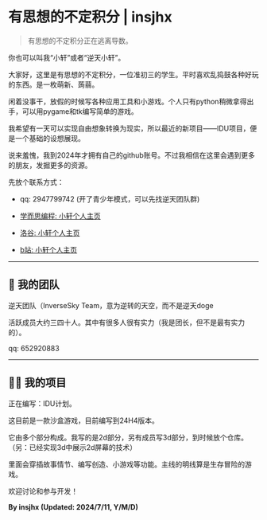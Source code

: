 # 有思想的不定积分 | insjhx

> 有思想的不定积分正在逃离导数。

你也可以叫我“小轩”或者“逆天小轩”。

大家好，这里是有思想的不定积分，一位准初三的学生。平时喜欢乱捣鼓各种好玩的东西。是一枚萌新、蒟蒻。

闲着没事干，放假的时候写各种应用工具和小游戏。个人只有python稍微拿得出手，可以用pygame和tk编写简单的游戏。

我希望有一天可以实现自由想象转换为现实，所以最近的新项目——IDU项目，便是一个基础的设想展现。

说来羞愧，我到2024年才拥有自己的github账号。不过我相信在这里会遇到更多的朋友，发掘更多的资源。

先放个联系方式：

* qq: 2947799742 (开了青少年模式，可以先找逆天团队群)
  
* [学而思编程: 小轩个人主页](https://code.xueersi.com/space/12907647)
  
* [洛谷: 小轩个人主页](https://www.luogu.com.cn/user/714541#main)
  
* [b站: 小轩个人主页](https://space.bilibili.com/418073971)
  

* * *

## 🤝 我的团队

逆天团队（InverseSky Team，意为逆转的天空，而不是逆天doge

活跃成员大约三四十人。其中有很多人很有实力（我是团长，但不是最有实力的）。

qq: 652920883

* * *

## 👨‍💻 我的项目

正在编写：IDU计划。

这目前是一款沙盒游戏，目前编写到24H4版本。

它由多个部分构成。我写的是2d部分，另有成员写3d部分，到时候放个仓库。（另：已经实现3d中展示2d屏幕的技术）

里面会穿插故事情节、编写创造、小游戏等功能。主线的明线算是生存冒险的游戏。

欢迎讨论和参与开发！

**By insjhx (Updated: 2024/7/11, Y/M/D)**
